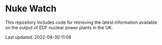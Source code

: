 # Nuke Watch

This repository includes code for retrieving the latest information available on the output of EDF nuclear power plants in the UK.

Last updated: 2022-08-30 11:08